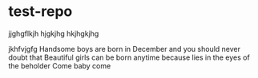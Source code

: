 # test-repo



jjghgflkjh
hjgkjhg 
hkjhgkjhg

jkhfvjgfg
 Handsome boys are born in December and you should never doubt that
Beautiful girls can be born anytime because lies in the eyes of the beholder
Come baby come